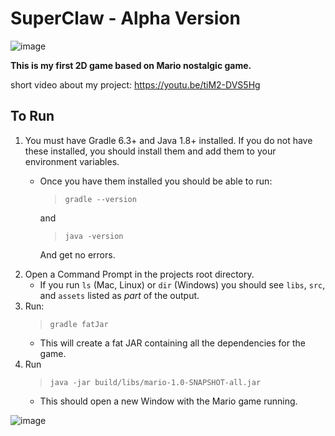 # SuperClaw - Alpha Version
![image](https://www.google.com/url?sa=i&url=http%3A%2F%2Fwww.geocities.ws%2Fclawjunior%2Fstory.html&psig=AOvVaw28ZHq9qbCLm6suJFzN_sJ5&ust=1663975583983000&source=images&cd=vfe&ved=0CAwQjRxqFwoTCMCLs6XGqfoCFQAAAAAdAAAAABAP)

**This is my first 2D game based on Mario nostalgic game.**

short video about my project: https://youtu.be/tiM2-DVS5Hg
## To Run

1. You must have Gradle 6.3+ and Java 1.8+ installed. If you do not have these installed, you should install them and add them to your environment variables.
    * Once you have them installed you should be able to run:

        > ```gradle --version```

        and

        > ```java -version```

        And get no errors.
2. Open a Command Prompt in the projects root directory.
    * If you run ```ls``` (Mac, Linux) or ```dir``` (Windows) you should see ```libs```, ```src```, and ```assets``` listed as *part* of the output.
3. Run:
    >```gradle fatJar```
    * This will create a fat JAR containing all the dependencies for the game.
4. Run
    >```java -jar build/libs/mario-1.0-SNAPSHOT-all.jar```
    * This should open a new Window with the Mario game running.
    
![image](https://user-images.githubusercontent.com/62257681/139877858-eb643d39-2a27-435c-9032-cb0008f09f34.png)

